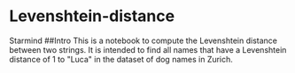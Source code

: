 # Levenshtein-distance
Starmind
##Intro
This is a notebook to compute the Levenshtein distance between two strings. It is intended to find all names that have a Levenshtein distance of 1 to "Luca" in the dataset of dog names in Zurich.
